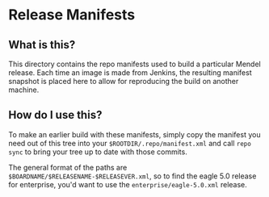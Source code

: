 # Release Manifests

## What is this?

This directory contains the repo manifests used to build a particular Mendel
release. Each time an image is made from Jenkins, the resulting manifest
snapshot is placed here to allow for reproducing the build on another machine.

## How do I use this?

To make an earlier build with these manifests, simply copy the manifest you need
out of this tree into your `$ROOTDIR/.repo/manifest.xml` and call `repo sync` to
bring your tree up to date with those commits.

The general format of the paths are `$BOARDNAME/$RELEASENAME-$RELEASEVER.xml`,
so to find the eagle 5.0 release for enterprise, you'd want to use the
`enterprise/eagle-5.0.xml` release.
